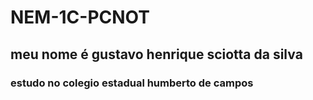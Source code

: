 # NEM-1C-PCNOT
## meu nome é gustavo henrique sciotta da silva
### estudo no colegio estadual humberto de campos 

